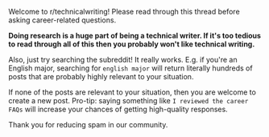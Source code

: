 Welcome to r/technicalwriting! Please read through this thread before
asking career-related questions.

**Doing research is a huge part of being a technical writer. If it's too tedious
to read through all of this then you probably won't like technical writing.**

Also, just try searching the subreddit! It really works. E.g. if you're an
English major, searching for ``english major`` will return literally hundreds of
posts that are probably highly relevant to your situation.

If none of the posts are relevant to your situation, then you are welcome
to create a new post. Pro-tip: saying something like ``I reviewed the career FAQs``
will increase your chances of getting high-quality responses.

Thank you for reducing spam in our community.
